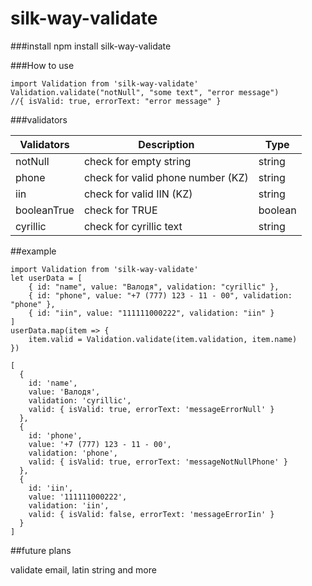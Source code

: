 # silk-way-validate


###install
    npm install silk-way-validate
    

###How to use

    import Validation from 'silk-way-validate'
    Validation.validate("notNull", "some text", "error message")
    //{ isValid: true, errorText: "error message" }
    
###validators

| Validators    | Description             | Type    |   
| ------------- | ----------------------- | ------- |
| notNull       | check for empty string  | string  |
| phone         | check for valid phone number (KZ)  |   string |
| iin           | check for valid IIN (KZ)| string  |
| booleanTrue   | check for TRUE          | boolean |
| cyrillic      | check for cyrillic text | string  |

##example
    
    import Validation from 'silk-way-validate'
    let userData = [
        { id: "name", value: "Валодя", validation: "cyrillic" },
        { id: "phone", value: "+7 (777) 123 - 11 - 00", validation: "phone" },
        { id: "iin", value: "111111000222", validation: "iin" }
    ]
    userData.map(item => {
        item.valid = Validation.validate(item.validation, item.name)
    })
    
    [
      {
        id: 'name',
        value: 'Валодя',
        validation: 'cyrillic',
        valid: { isValid: true, errorText: 'messageErrorNull' }
      },
      {
        id: 'phone',
        value: '+7 (777) 123 - 11 - 00',
        validation: 'phone',
        valid: { isValid: true, errorText: 'messageNotNullPhone' }
      },
      {
        id: 'iin',
        value: '111111000222',
        validation: 'iin',
        valid: { isValid: false, errorText: 'messageErrorIin' }
      }
    ]
    


##future plans

validate email, latin string and more
